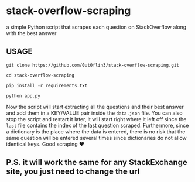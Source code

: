 # stack-overflow-scraping
a simple Python script that scrapes each question on StackOverflow along with the best answer


## USAGE

`git clone https://github.com/0ut0flin3/stack-overflow-scraping.git`

`cd stack-overflow-scraping`

`pip install -r requirements.txt`

`python app.py`

Now the script will start extracting all the questions and their best answer and add them in a KEY/VALUE pair inside the `data.json` file. You can also stop the script and restart it later, it will start right where it left off since the `last` file contains the index of the last question scraped. Furthermore, since a dictionary is the place where the data is entered, there is no risk that the same question will be entered several times since dictionaries do not allow identical keys. Good scraping :heart:

## P.S. it will work the same for any StackExchange site, you just need to change the url

